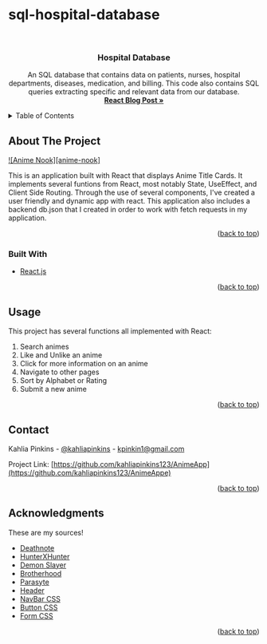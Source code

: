 # sql-hospital-database

<div id="top"></div>

<!-- PROJECT LOGO -->
<br />
<div align="center">

  <h3 align="center">Hospital Database</h3>

  <p align="center">
    An SQL database that contains data on patients, nurses, hospital departments, diseases, medication, and billing. This code also contains SQL queries extracting specific and relevant data from our database.
    <br />
    <a href="https://medium.com/@kpinkin1/a-comprehensive-guide-to-sql-for-beginners-creating-a-database-fc6f7205235e"><strong>React Blog Post »</strong></a>
    <br />
    
    
</div>

<!-- TABLE OF CONTENTS -->
<details>
  <summary>Table of Contents</summary>
  <ol>
    <li>
      <a href="#about-the-project">About The Project</a>
      <ul>
        <li><a href="#built-with">Built With</a></li>
      </ul>
    </li>
    <li><a href="#usage">Usage</a></li>
    <li><a href="#contact">Contact</a></li>
  </ol>
</details>



<!-- ABOUT THE PROJECT -->
## About The Project

[![Anime Nook][anime-nook]](https://i.imgur.com/D3rjBFt.png)


This is an application built with React that displays Anime Title Cards. It implements several funtions from React, most notably State, UseEffect, and Client Side Routing. Through the use of several components, I've created a user friendly and dynamic app with react. This application also includes a backend db.json that I created in order to work with fetch requests in my application.

<p align="right">(<a href="#top">back to top</a>)</p>



### Built With

* [React.js](https://reactjs.org/)


<p align="right">(<a href="#top">back to top</a>)</p>

<!-- USAGE EXAMPLES -->
## Usage

This project has several functions all implemented with React: 
    <ol>
        <li>Search animes</li>
        <li>Like and Unlike an anime</li>
        <li>Click for more information on an anime</li>
        <li>Navigate to other pages</li>
        <li>Sort by Alphabet or Rating</li>
        <li>Submit a new anime</li>
    </ol>

<p align="right">(<a href="#top">back to top</a>)</p>


<!-- CONTACT -->
## Contact

Kahlia Pinkins - [@kahliapinkins](https://www.linkedin.com/in/kahlia-pinkins-616599207/) - kpinkin1@gmail.com

Project Link: [https://github.com/kahliapinkins123/AnimeApp](https://github.com/kahliapinkins123/AnimeAppe)

<p align="right">(<a href="#top">back to top</a>)</p>



<!-- ACKNOWLEDGMENTS -->
## Acknowledgments

These are my sources!

* [Deathnote](https://wall.alphacoders.com/by_sub_category.php?id=172992&name=Death+Note+Wallpapers)
* [HunterXHunter](https://wall.alphacoders.com/by_sub_category.php?id=177860&name=Hunter+x+Hunter+Wallpapers)
* [Demon Slayer](https://wall.alphacoders.com/by_sub_category.php?id=312213&name=Demon+Slayer%3A+Kimetsu+no+Yaiba+Wallpapers/)
* [Brotherhood](https://wallpapersafari.com/fullmetal-alchemist-brotherhood-wallpaper-hd/)
* [Parasyte](https://wallpapersafari.com/parasyte-the-maxim-wallpaper/)
* [Header]( https://wallpaperaccess.com/awesome-cool-anime)
* [NavBar CSS](https://www.w3schools.com/howto/howto_js_topnav.asp)
* [Button CSS](https://www.w3schools.com/css/css3_buttons.asp)
* [Form CSS](https://www.w3schools.com/css/css_form.asp)

<p align="right">(<a href="#top">back to top</a>)</p>
